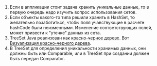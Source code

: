 <ol>
<li> Если в аппликации стоит задача хранить уникальные данные, то в первую очередь надо изучить вопрос использования сетов.
</li> 
<li> Если объекты какого-то типа решили хранить в HashSet, то желательно позаботиться, чтобы поля учавствующие в расчете hashCode были неизменными. Изменение соответствующих полей, может привести к "утечке" данных из сета.
</li>
<li> TreeSet Java реализован как <a href="https://habrahabr.ru/post/330644/">красно-черное дерево</a>. Вот <a href="https://www.cs.usfca.edu/~galles/visualization/RedBlack.html">Визуализация красно-черного дерева</a>.
</li>
<li> В TreeSet для определения уникальности хранимых данных, они должны быть или Comparable, или в TreeSet при создании должен быть передан Comparator.
</li>
</ol>